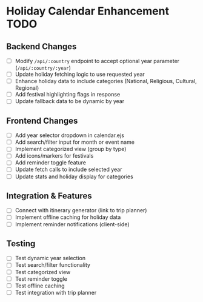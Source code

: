 # Holiday Calendar Enhancement TODO

## Backend Changes
- [ ] Modify `/api/:country` endpoint to accept optional year parameter (`/api/:country/:year`)
- [ ] Update holiday fetching logic to use requested year
- [ ] Enhance holiday data to include categories (National, Religious, Cultural, Regional)
- [ ] Add festival highlighting flags in response
- [ ] Update fallback data to be dynamic by year

## Frontend Changes
- [ ] Add year selector dropdown in calendar.ejs
- [ ] Add search/filter input for month or event name
- [ ] Implement categorized view (group by type)
- [ ] Add icons/markers for festivals
- [ ] Add reminder toggle feature
- [ ] Update fetch calls to include selected year
- [ ] Update stats and holiday display for categories

## Integration & Features
- [ ] Connect with itinerary generator (link to trip planner)
- [ ] Implement offline caching for holiday data
- [ ] Implement reminder notifications (client-side)

## Testing
- [ ] Test dynamic year selection
- [ ] Test search/filter functionality
- [ ] Test categorized view
- [ ] Test reminder toggle
- [ ] Test offline caching
- [ ] Test integration with trip planner
